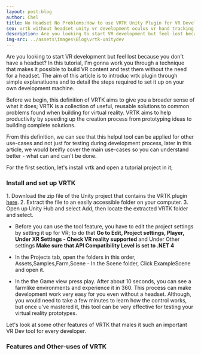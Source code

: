 ```yaml
---
layout: post-blog
author: Chel
title: No Headset No Problems:How to use VRTK Unity Plugin for VR Development without a Headset
seo: vrtk without headset unity vr development oculus vr hand tracking vr oculus quest unity oculus game development oculus software vr tools vr software vr development unity vr unreal engine vr vr games on oculus
description: Are you looking to start VR development but feel lost because you don't have a headset? In this tutorial, I'm gonna work you through a technique that makes it possible to build VR content and test them without the need for a headset. The aim of this article is to introduc vrtk plugin through simple explanatiuons and to detail the steps required to set it up on your own development machine.
img-src: ../assets\images\Blog\vrtk-unitydev
---
```



Are you looking to start VR development but feel lost because you don't have a headset? In this tutorial, I'm gonna work you through a technique that makes it possible to build VR content and test them without the need for a headset. The aim of this article is to introduc vrtk plugin through simple explanatiuons and to detail the steps required to set it up on your own development machine.


Before we begin, this definition of VRTK aims to give you a broader sense of what it does;
VRTK is a collection of useful, reusable solutions to common problems found when building for virtual reality. VRTK aims to help productivity by speeding up the creation process from prototyping ideas to building complete solutions.

From this definition, we can see that this helpul tool can be applied for other use-cases and not just for testing during development process, later in this article, we would breifly cover the main use-cases so you can understand better - what can and can't be done.

For the first section, let's install vrtk and open a tutorial project in it;
<h3>Install and set up VRTK</h3>
1. Download the zip file of the Unity project that contains the VRTK plugin <a href="https://github.com/ExtendRealityLtd/VRTK/archive/master.zip">here</a>.
2. Extract the file to an easily accessible folder on your computer.
3. Open up Unity Hub and select Add, then locate the extracted VRTK folder and select.

* Before you can use the tool feature, you have to edit the project settings by setting it up for VR; to do that <b>Go to Edit, Project settings, Player, Under XR Settings - Check VR reality supported</b> and Under Other settings <b>Make sure that API Compatibility Level is set to .NET 4</b>
* In the Projects tab, open the folders in this order, Assets,Samples,Farm,Scene - In the Scene folder, Click ExampleScene and open it.

* In the the Game view press play. After about 10 seconds, you can see a farmlike environments and experience it in 360. This process can make development work very easy for you even without a headset. Although, you would need to take a few minutes to learn how the control works, but once u've mastered it, this tool can be very effective for testing your virtual reality prototypes.

Let's look at some other features of VRTK that males it such an important VR Dev tool for every developer.

<h3>Features and Other-uses of VRTK</h3>

